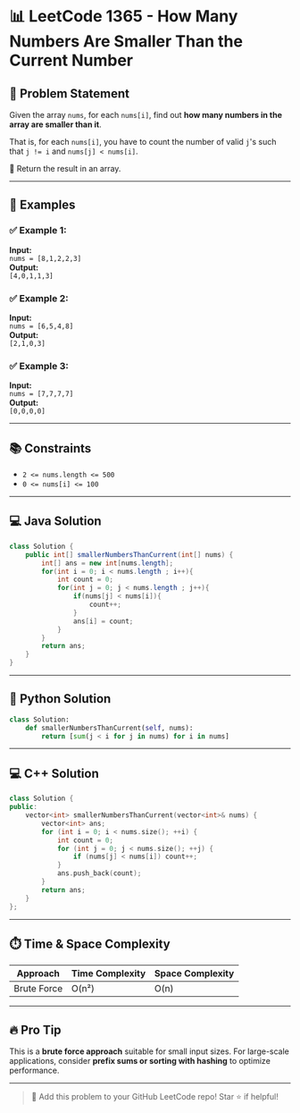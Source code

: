 # 📊 LeetCode 1365 - How Many Numbers Are Smaller Than the Current Number

## 🧠 Problem Statement

Given the array `nums`, for each `nums[i]`, find out **how many numbers in the array are smaller than it**.

That is, for each `nums[i]`, you have to count the number of valid `j`'s such that `j != i` and `nums[j] < nums[i]`.

🔁 Return the result in an array.

---

## 🧪 Examples

### ✅ Example 1:
**Input:**  
`nums = [8,1,2,2,3]`  
**Output:**  
`[4,0,1,1,3]`  

### ✅ Example 2:
**Input:**  
`nums = [6,5,4,8]`  
**Output:**  
`[2,1,0,3]`  

### ✅ Example 3:
**Input:**  
`nums = [7,7,7,7]`  
**Output:**  
`[0,0,0,0]`  

---

## 📚 Constraints

- `2 <= nums.length <= 500`
- `0 <= nums[i] <= 100`

---

## 💻 Java Solution
```java
class Solution {
    public int[] smallerNumbersThanCurrent(int[] nums) {
        int[] ans = new int[nums.length];
        for(int i = 0; i < nums.length ; i++){
            int count = 0;
            for(int j = 0; j < nums.length ; j++){
                if(nums[j] < nums[i]){
                    count++;
                }
                ans[i] = count;
            }
        }
        return ans;
    }
}
```

---

## 🐍 Python Solution
```python
class Solution:
    def smallerNumbersThanCurrent(self, nums):
        return [sum(j < i for j in nums) for i in nums]
```

---

## 💻 C++ Solution
```cpp
class Solution {
public:
    vector<int> smallerNumbersThanCurrent(vector<int>& nums) {
        vector<int> ans;
        for (int i = 0; i < nums.size(); ++i) {
            int count = 0;
            for (int j = 0; j < nums.size(); ++j) {
                if (nums[j] < nums[i]) count++;
            }
            ans.push_back(count);
        }
        return ans;
    }
};
```

---

## ⏱️ Time & Space Complexity

| Approach | Time Complexity | Space Complexity |
|----------|------------------|------------------|
| Brute Force | O(n²) | O(n) |

---

## 🔥 Pro Tip

This is a **brute force approach** suitable for small input sizes. For large-scale applications, consider **prefix sums or sorting with hashing** to optimize performance.

---

> 📘 Add this problem to your GitHub LeetCode repo! Star ⭐ if helpful!
